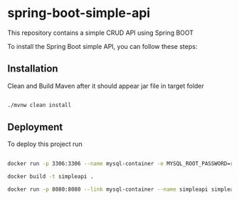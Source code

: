 
# spring-boot-simple-api

This repository contains a simple CRUD API using Spring BOOT


To install the Spring Boot simple API, you can follow these steps:

## Installation

Clean and Build Maven after it should appear jar file in target folder

```bash

./mvnw clean install

```

## Deployment

To deploy this project run

```bash
    
docker run -p 3306:3306 --name mysql-container -e MYSQL_ROOT_PASSWORD=root -e MYSQL_DATABASE=simple_api -e MYSQL_USER=test-user -e MYSQL_PASSWORD=test-pass -d mysql

docker build -t simpleapi .

docker run -p 8080:8080 --link mysql-container --name simpleapi simpleapi

```